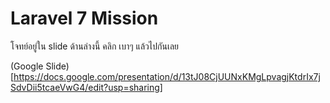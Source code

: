 # Laravel 7 Mission

โจทย์อยู่ใน slide ด้านล่างนี้ คลิก เบาๆ แล้วไปกันเลย

(Google Slide)[https://docs.google.com/presentation/d/13tJ08CjUUNxKMgLpvagjKtdrIx7jSdvDii5tcaeVwG4/edit?usp=sharing]